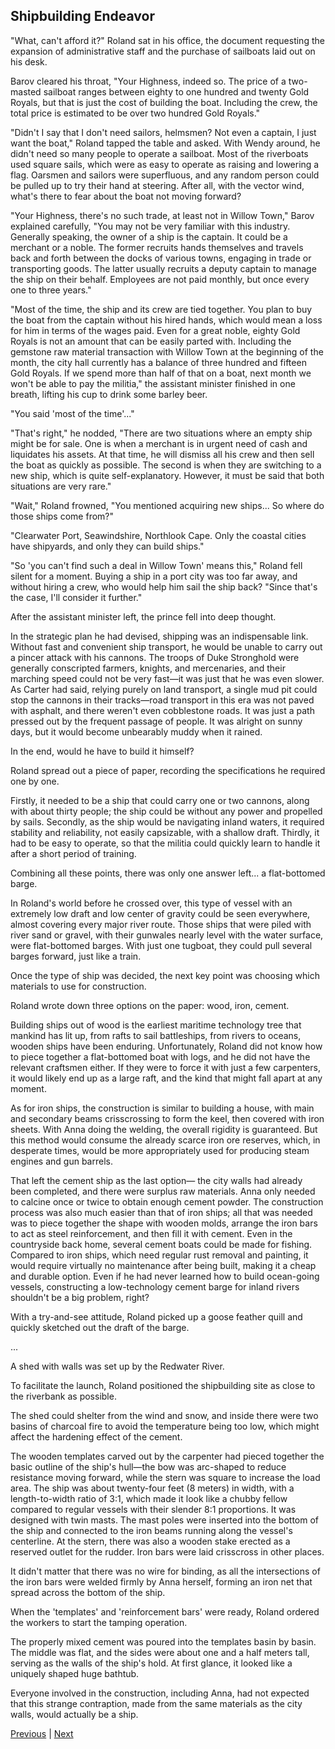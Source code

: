 ## Shipbuilding Endeavor
"What, can't afford it?" Roland sat in his office, the document requesting the expansion of administrative staff and the purchase of sailboats laid out on his desk.



Barov cleared his throat, "Your Highness, indeed so. The price of a two-masted sailboat ranges between eighty to one hundred and twenty Gold Royals, but that is just the cost of building the boat. Including the crew, the total price is estimated to be over two hundred Gold Royals."



"Didn't I say that I don't need sailors, helmsmen? Not even a captain, I just want the boat," Roland tapped the table and asked. With Wendy around, he didn't need so many people to operate a sailboat. Most of the riverboats used square sails, which were as easy to operate as raising and lowering a flag. Oarsmen and sailors were superfluous, and any random person could be pulled up to try their hand at steering. After all, with the vector wind, what's there to fear about the boat not moving forward?



"Your Highness, there's no such trade, at least not in Willow Town," Barov explained carefully, "You may not be very familiar with this industry. Generally speaking, the owner of a ship is the captain. It could be a merchant or a noble. The former recruits hands themselves and travels back and forth between the docks of various towns, engaging in trade or transporting goods. The latter usually recruits a deputy captain to manage the ship on their behalf. Employees are not paid monthly, but once every one to three years."



"Most of the time, the ship and its crew are tied together. You plan to buy the boat from the captain without his hired hands, which would mean a loss for him in terms of the wages paid. Even for a great noble, eighty Gold Royals is not an amount that can be easily parted with. Including the gemstone raw material transaction with Willow Town at the beginning of the month, the city hall currently has a balance of three hundred and fifteen Gold Royals. If we spend more than half of that on a boat, next month we won't be able to pay the militia," the assistant minister finished in one breath, lifting his cup to drink some barley beer.



"You said 'most of the time'..."



"That's right," he nodded, "There are two situations where an empty ship might be for sale. One is when a merchant is in urgent need of cash and liquidates his assets. At that time, he will dismiss all his crew and then sell the boat as quickly as possible. The second is when they are switching to a new ship, which is quite self-explanatory. However, it must be said that both situations are very rare."



"Wait," Roland frowned, "You mentioned acquiring new ships... So where do those ships come from?"



"Clearwater Port, Seawindshire, Northlook Cape. Only the coastal cities have shipyards, and only they can build ships."



"So 'you can't find such a deal in Willow Town' means this," Roland fell silent for a moment. Buying a ship in a port city was too far away, and without hiring a crew, who would help him sail the ship back? "Since that's the case, I'll consider it further."



After the assistant minister left, the prince fell into deep thought.



In the strategic plan he had devised, shipping was an indispensable link. Without fast and convenient ship transport, he would be unable to carry out a pincer attack with his cannons. The troops of Duke Stronghold were generally conscripted farmers, knights, and mercenaries, and their marching speed could not be very fast—it was just that he was even slower. As Carter had said, relying purely on land transport, a single mud pit could stop the cannons in their tracks—road transport in this era was not paved with asphalt, and there weren't even cobblestone roads. It was just a path pressed out by the frequent passage of people. It was alright on sunny days, but it would become unbearably muddy when it rained.



In the end, would he have to build it himself?



Roland spread out a piece of paper, recording the specifications he required one by one.



Firstly, it needed to be a ship that could carry one or two cannons, along with about thirty people; the ship could be without any power and propelled by sails. Secondly, as the ship would be navigating inland waters, it required stability and reliability, not easily capsizable, with a shallow draft. Thirdly, it had to be easy to operate, so that the militia could quickly learn to handle it after a short period of training.



Combining all these points, there was only one answer left... a flat-bottomed barge.



In Roland's world before he crossed over, this type of vessel with an extremely low draft and low center of gravity could be seen everywhere, almost covering every major river route. Those ships that were piled with river sand or gravel, with their gunwales nearly level with the water surface, were flat-bottomed barges. With just one tugboat, they could pull several barges forward, just like a train.



Once the type of ship was decided, the next key point was choosing which materials to use for construction.



Roland wrote down three options on the paper: wood, iron, cement.



Building ships out of wood is the earliest maritime technology tree that mankind has lit up, from rafts to sail battleships, from rivers to oceans, wooden ships have been enduring. Unfortunately, Roland did not know how to piece together a flat-bottomed boat with logs, and he did not have the relevant craftsmen either. If they were to force it with just a few carpenters, it would likely end up as a large raft, and the kind that might fall apart at any moment.



As for iron ships, the construction is similar to building a house, with main and secondary beams crisscrossing to form the keel, then covered with iron sheets. With Anna doing the welding, the overall rigidity is guaranteed. But this method would consume the already scarce iron ore reserves, which, in desperate times, would be more appropriately used for producing steam engines and gun barrels.



That left the cement ship as the last option— the city walls had already been completed, and there were surplus raw materials. Anna only needed to calcine once or twice to obtain enough cement powder. The construction process was also much easier than that of iron ships; all that was needed was to piece together the shape with wooden molds, arrange the iron bars to act as steel reinforcement, and then fill it with cement. Even in the countryside back home, several cement boats could be made for fishing. Compared to iron ships, which need regular rust removal and painting, it would require virtually no maintenance after being built, making it a cheap and durable option. Even if he had never learned how to build ocean-going vessels, constructing a low-technology cement barge for inland rivers shouldn't be a big problem, right?



With a try-and-see attitude, Roland picked up a goose feather quill and quickly sketched out the draft of the barge.



...



A shed with walls was set up by the Redwater River.



To facilitate the launch, Roland positioned the shipbuilding site as close to the riverbank as possible.



The shed could shelter from the wind and snow, and inside there were two basins of charcoal fire to avoid the temperature being too low, which might affect the hardening effect of the cement.



The wooden templates carved out by the carpenter had pieced together the basic outline of the ship's hull—the bow was arc-shaped to reduce resistance moving forward, while the stern was square to increase the load area. The ship was about twenty-four feet (8 meters) in width, with a length-to-width ratio of 3:1, which made it look like a chubby fellow compared to regular vessels with their slender 8:1 proportions. It was designed with twin masts. The mast poles were inserted into the bottom of the ship and connected to the iron beams running along the vessel's centerline. At the stern, there was also a wooden stake erected as a reserved outlet for the rudder. Iron bars were laid crisscross in other places.



It didn't matter that there was no wire for binding, as all the intersections of the iron bars were welded firmly by Anna herself, forming an iron net that spread across the bottom of the ship.



When the 'templates' and 'reinforcement bars' were ready, Roland ordered the workers to start the tamping operation.



The properly mixed cement was poured into the templates basin by basin. The middle was flat, and the sides were about one and a half meters tall, serving as the walls of the ship's hold. At first glance, it looked like a uniquely shaped huge bathtub.



Everyone involved in the construction, including Anna, had not expected that this strange contraption, made from the same materials as the city walls, would actually be a ship.





[Previous](CH0073.md) | [Next](CH0075.md)
